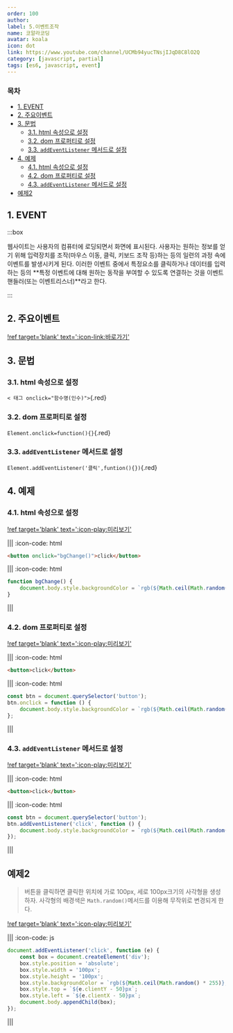 ```yaml
---
order: 100
author:
label: 5.이벤트조작
name: 코알라코딩
avatar: koala
icon: dot
link: https://www.youtube.com/channel/UCMb94yucTNsjIJqD8C8lO2Q
category: [javascript, partial]
tags: [es6, javascript, event]
---
```


### 목차 <!-- omit in toc -->

- [1. EVENT](#1-event)
- [2. 주요이벤트](#2-주요이벤트)
- [3. 문법](#3-문법)
	- [3.1. html 속성으로 설정](#31-html-속성으로-설정)
	- [3.2. dom 프로퍼티로 설정](#32-dom-프로퍼티로-설정)
	- [3.3. `addEventListener` 메서드로 설정](#33-addeventlistener-메서드로-설정)
- [4. 예제](#4-예제)
	- [4.1. html 속성으로 설정](#41-html-속성으로-설정)
	- [4.2. dom 프로퍼티로 설정](#42-dom-프로퍼티로-설정)
	- [4.3. `addEventListener` 메서드로 설정](#43-addeventlistener-메서드로-설정)
- [예제2](#예제2)

## 1. EVENT

:::box

웹사이트는 사용자의 컴퓨터에 로딩되면서 화면에 표시된다.
사용자는 원하는 정보를 얻기 위해 입력장치를 조작(마우스 이동, 클릭, 키보드 조작 등)하는 등의 일련의 과정 속에 이벤트를 발생시키게 된다.
이러한 이벤트 중에서 특정요소를 클릭하거나 데이터를 입력하는 등의 **특정 이벤트에 대해 원하는 동작을 부여할 수 있도록 연결하는 것을 이벤트핸들러(또는 이벤트리스너)**라고 한다.

:::

## 2. 주요이벤트

[!ref target='blank' text=':icon-link:바로가기'](http://localhost:5000/retype/3_js/basic/1.total/3/#21-%EC%9D%B4%EB%B2%A4%ED%8A%B8)

## 3. 문법

### 3.1. html 속성으로 설정

`< 태그 onclick="함수명(인수)">`{.red}

### 3.2. dom 프로퍼티로 설정

`Element.onclick=function(){}`{.red}

### 3.3. `addEventListener` 메서드로 설정

`Element.addEventListener('클릭',funtion(){})`{.red}

## 4. 예제

### 4.1. html 속성으로 설정

[!ref target='blank' text=':icon-play:미리보기'](https://qwerewqwerew.github.io/source/js/partial/event/1.html)

||| :icon-code: html

```html
<button onclick="bgChange()">click</button>
```

||| :icon-code: html

```js
function bgChange() {
	document.body.style.backgroundColor = `rgb(${Math.ceil(Math.random() * 255)},${Math.ceil(Math.random() * 255)},${Math.ceil(Math.random() * 255)} ) `;
}
```

|||

### 4.2. dom 프로퍼티로 설정

[!ref target='blank' text=':icon-play:미리보기'](https://qwerewqwerew.github.io/source/js/partial/event/2.html)

||| :icon-code: html

```html
<button>click</button>
```

||| :icon-code: html

```js
const btn = document.querySelector('button');
btn.onclick = function () {
	document.body.style.backgroundColor = `rgb(${Math.ceil(Math.random() * 255)},${Math.ceil(Math.random() * 255)},${Math.ceil(Math.random() * 255)} ) `;
};
```

|||

### 4.3. `addEventListener` 메서드로 설정

[!ref target='blank' text=':icon-play:미리보기'](https://qwerewqwerew.github.io/source/js/partial/event/3.html)

||| :icon-code: html

```html
<button>click</button>
```

||| :icon-code: html

```js
const btn = document.querySelector('button');
btn.addEventListener('click', function () {
	document.body.style.backgroundColor = `rgb(${Math.ceil(Math.random() * 255)},${Math.ceil(Math.random() * 255)},${Math.ceil(Math.random() * 255)} ) `;
});
```

|||

## 예제2

> 버튼을 클릭하면 클릭한 위치에 가로 100px, 세로 100px크기의 사각형을 생성하자. 사각형의 배경색은 `Math.random()`메서드를 이용해 무작위로 변경되게 한다.
>

[!ref target='blank' text=':icon-play:미리보기'](https://qwerewqwerew.github.io/source/js/partial/event/4.html)

||| :icon-code: js

```js
document.addEventListener('click', function (e) {
	const box = document.createElement('div');
	box.style.position = 'absolute';
	box.style.width = '100px';
	box.style.height = '100px';
	box.style.backgroundColor = `rgb(${Math.ceil(Math.random() * 255)},${Math.ceil(Math.random() * 255)},${Math.ceil(Math.random() * 255)})`;
	box.style.top = `${e.clientY - 50}px`;
	box.style.left = `${e.clientX - 50}px`;
	document.body.appendChild(box);
});
```

|||
